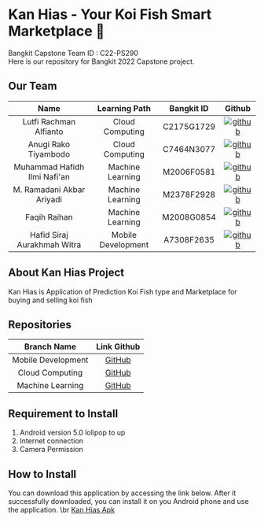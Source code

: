 # Kan Hias - Your Koi Fish Smart Marketplace :tropical_fish:

Bangkit Capstone Team ID : C22-PS290 <br>
Here is our repository for Bangkit 2022 Capstone project.

## Our Team

[1]: https://github.com/lutfialfianto
[2]: https://github.com/anugirako
[3]: https://github.com/nafianhafid
[4]: https://github.com/ramadanzakbar
[5]: https://github.com/reifaqih
[6]: https://github.com/mikleo04


|              Name              |   Learning Path    | Bangkit ID | Github |
| :----------------------------: | :----------------: | :--------: | :-----:|
|     Lutfi Rachman Alfianto     |  Cloud Computing   | C2175G1729 | [![github](https://cloud.githubusercontent.com/assets/17016297/18839843/0e06a67a-83d2-11e6-993a-b35a182500e0.png)][1] |
|      Anugi Rako Tiyambodo      |  Cloud Computing   | C7464N3077 | [![github](https://cloud.githubusercontent.com/assets/17016297/18839843/0e06a67a-83d2-11e6-993a-b35a182500e0.png)][2] |
|  Muhammad Hafidh Ilmi Nafi'an  | Machine Learning   | M2006F0581 | [![github](https://cloud.githubusercontent.com/assets/17016297/18839843/0e06a67a-83d2-11e6-993a-b35a182500e0.png)][3] |
|    M. Ramadani Akbar Ariyadi   | Machine Learning   | M2378F2928 | [![github](https://cloud.githubusercontent.com/assets/17016297/18839843/0e06a67a-83d2-11e6-993a-b35a182500e0.png)][4] |
|           Faqih Raihan         | Machine Learning   | M2008G0854 | [![github](https://cloud.githubusercontent.com/assets/17016297/18839843/0e06a67a-83d2-11e6-993a-b35a182500e0.png)][5] |
|   Hafid Siraj Aurakhmah Witra  | Mobile Development | A7308F2635 | [![github](https://cloud.githubusercontent.com/assets/17016297/18839843/0e06a67a-83d2-11e6-993a-b35a182500e0.png)][6] |

## About Kan Hias Project 

Kan Hias is Application of Prediction Koi Fish type and Marketplace for buying and selling koi fish

## Repositories
|     Branch Name    |                                    Link Github                                           |
| :----------------: | :---------------------------------------------------------------------------------------:|
| Mobile Development | [GitHub](https://github.com/nafianhafid/Capstone-Project/tree/main/Mobile%20Development) |
| Cloud Computing    | [GitHub](https://github.com/nafianhafid/Capstone-Project/tree/main/Cloud%20Computing)    |
| Machine Learning   | [GitHub](https://github.com/nafianhafid/Capstone-Project/tree/main/Machine%20Learning)   |  

## Requirement to Install
1. Android version 5.0 lolipop to up
2. Internet connection
3. Camera Permission

## How to Install
You can download this application by accessing the link below. After it successfully downloaded, you can install it on you Android phone and use the application. \br
[Kan Hias Apk](https://drive.google.com/file/d/1QSspSBlp_6WHWgg4Bza5wFJS0NTaKz1N/view)


